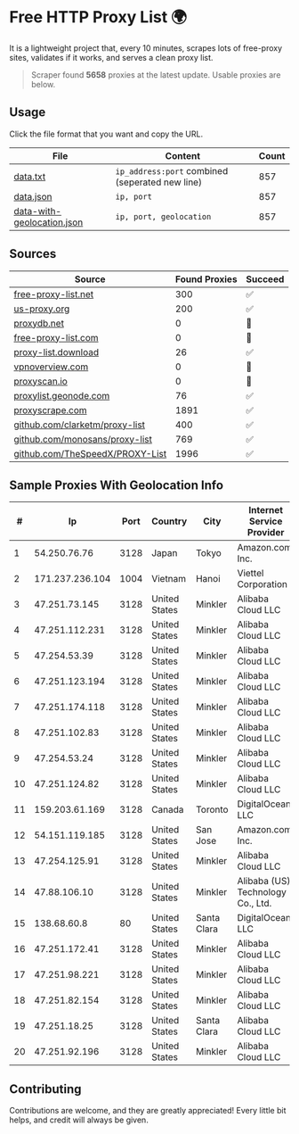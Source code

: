
# Free HTTP Proxy List 🌍

It is a lightweight project that, every 10 minutes, scrapes lots of free-proxy sites, validates if it works, and serves a clean proxy list.


> Scraper found **5658** proxies at the latest update. Usable proxies are below.

## Usage

Click the file format that you want and copy the URL.


|File|Content|Count|
|----|-------|-----|
|[data.txt](https://raw.githubusercontent.com/themiralay/Proxy-List-World/master/data.txt)|`ip_address:port` combined (seperated new line)|857|
|[data.json](https://raw.githubusercontent.com/themiralay/Proxy-List-World/master/data.json)|`ip, port`|857|
|[data-with-geolocation.json](https://raw.githubusercontent.com/themiralay/Proxy-List-World/master/data-with-geolocation.json)|`ip, port, geolocation`|857|

## Sources

|Source|Found Proxies|Succeed|
|------|-------------|-------|
|[free-proxy-list.net](https://free-proxy-list.net)|300|✅|
|[us-proxy.org](https://www.us-proxy.org)|200|✅|
|[proxydb.net](http://proxydb.net)|0|🚫|
|[free-proxy-list.com](https://free-proxy-list.com/?page=&port=&type%5B%5D=http&type%5B%5D=https&up_time=0&search=Search)|0|🚫|
|[proxy-list.download](https://www.proxy-list.download/HTTP)|26|✅|
|[vpnoverview.com](https://vpnoverview.com/privacy/anonymous-browsing/free-proxy-servers)|0|🚫|
|[proxyscan.io](https://www.proxyscan.io)|0|🚫|
|[proxylist.geonode.com](https://proxylist.geonode.com/api/proxy-list?limit=300&page=1&sort_by=lastChecked&sort_type=desc&protocols=http,https)|76|✅|
|[proxyscrape.com](https://api.proxyscrape.com/v2/?request=displayproxies&protocol=http&timeout=10000&country=all&ssl=all&anonymity=all)|1891|✅|
|[github.com/clarketm/proxy-list](https://raw.githubusercontent.com/clarketm/proxy-list/master/proxy-list-raw.txt)|400|✅|
|[github.com/monosans/proxy-list](https://raw.githubusercontent.com/monosans/proxy-list/main/proxies/http.txt)|769|✅|
|[github.com/TheSpeedX/PROXY-List](https://raw.githubusercontent.com/TheSpeedX/PROXY-List/master/http.txt)|1996|✅|


## Sample Proxies With Geolocation Info

|#|Ip|Port|Country|City|Internet Service Provider|
|-|--|----|-------|----|-------------------------|
|1|54.250.76.76|3128|Japan|Tokyo|Amazon.com, Inc.|
|2|171.237.236.104|1004|Vietnam|Hanoi|Viettel Corporation|
|3|47.251.73.145|3128|United States|Minkler|Alibaba Cloud LLC|
|4|47.251.112.231|3128|United States|Minkler|Alibaba Cloud LLC|
|5|47.254.53.39|3128|United States|Minkler|Alibaba Cloud LLC|
|6|47.251.123.194|3128|United States|Minkler|Alibaba Cloud LLC|
|7|47.251.174.118|3128|United States|Minkler|Alibaba Cloud LLC|
|8|47.251.102.83|3128|United States|Minkler|Alibaba Cloud LLC|
|9|47.254.53.24|3128|United States|Minkler|Alibaba Cloud LLC|
|10|47.251.124.82|3128|United States|Minkler|Alibaba Cloud LLC|
|11|159.203.61.169|3128|Canada|Toronto|DigitalOcean, LLC|
|12|54.151.119.185|3128|United States|San Jose|Amazon.com, Inc.|
|13|47.254.125.91|3128|United States|Minkler|Alibaba Cloud LLC|
|14|47.88.106.10|3128|United States|Minkler|Alibaba (US) Technology Co., Ltd.|
|15|138.68.60.8|80|United States|Santa Clara|DigitalOcean, LLC|
|16|47.251.172.41|3128|United States|Minkler|Alibaba Cloud LLC|
|17|47.251.98.221|3128|United States|Minkler|Alibaba Cloud LLC|
|18|47.251.82.154|3128|United States|Minkler|Alibaba Cloud LLC|
|19|47.251.18.25|3128|United States|Santa Clara|Alibaba Cloud LLC|
|20|47.251.92.196|3128|United States|Minkler|Alibaba Cloud LLC|



## Contributing

Contributions are welcome, and they are greatly appreciated! Every
little bit helps, and credit will always be given.

